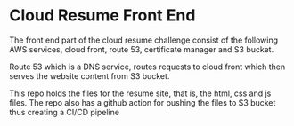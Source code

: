 # Cloud Resume Front End
The front end part of the cloud resume challenge consist of the following AWS services, cloud front, route 53, certificate manager and S3 bucket. 

Route 53 which is a DNS service, routes requests to cloud front which then serves the website content from S3 bucket.

This repo holds the files for the resume site, that is, the html, css and js files. The repo also has a github action for pushing the files to S3 bucket thus creating a CI/CD pipeline 